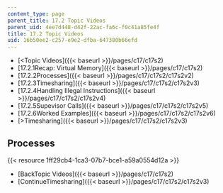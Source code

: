 ```yaml
---
content_type: page
parent_title: 17.2 Topic Videos
parent_uid: 4ee7d448-d42f-22ac-fa6c-f0c41a85fe4f
title: 17.2 Topic Videos
uid: 16b50ee2-c257-e9e2-dfba-647380b66efd
---
```


*   [\<Topic Videos]({{< baseurl >}}/pages/c17/c17s2)
*   [17.2.1Recap: Virtual Memory]({{< baseurl >}}/pages/c17/c17s2)
*   [17.2.2Processes]({{< baseurl >}}/pages/c17/c17s2/c17s2v2)
*   [17.2.3Timesharing]({{< baseurl >}}/pages/c17/c17s2/c17s2v3)
*   [17.2.4Handling Illegal Instructions]({{< baseurl >}}/pages/c17/c17s2/c17s2v4)
*   [17.2.5Supevisor Calls]({{< baseurl >}}/pages/c17/c17s2/c17s2v5)
*   [17.2.6Worked Examples]({{< baseurl >}}/pages/c17/c17s2/c17s2v6)
*   [\>Timesharing]({{< baseurl >}}/pages/c17/c17s2/c17s2v3)

Processes
---------

{{< resource 1ff29cb4-1ca3-07b7-bce1-a59a0554d12a >}}

*   [BackTopic Videos]({{< baseurl >}}/pages/c17/c17s2)
*   [ContinueTimesharing]({{< baseurl >}}/pages/c17/c17s2/c17s2v3)